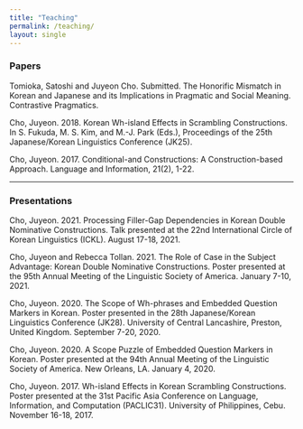 ```yaml
---
title: "Teaching"
permalink: /teaching/
layout: single
---
```


### Papers

Tomioka, Satoshi and Juyeon Cho. Submitted. The Honorific Mismatch in Korean and Japanese
and its Implications in Pragmatic and Social Meaning. Contrastive Pragmatics.

Cho, Juyeon. 2018. Korean Wh-island Effects in Scrambling Constructions. In S. Fukuda, M. S.
Kim, and M.-J. Park (Eds.), Proceedings of the 25th Japanese/Korean Linguistics Conference
(JK25).

Cho, Juyeon. 2017. Conditional-and Constructions: A Construction-based Approach. Language
and Information, 21(2), 1-22.

---

### Presentations

Cho, Juyeon. 2021. Processing Filler-Gap Dependencies in Korean Double Nominative Constructions. Talk presented at the 22nd International Circle of Korean Linguistics (ICKL).
August 17-18, 2021.

Cho, Juyeon and Rebecca Tollan. 2021. The Role of Case in the Subject Advantage: Korean
Double Nominative Constructions. Poster presented at the 95th Annual Meeting of the Linguistic
Society of America. January 7-10, 2021.

Cho, Juyeon. 2020. The Scope of Wh-phrases and Embedded Question Markers in Korean. Poster presented in the 28th Japanese/Korean Linguistics Conference (JK28). University of Central Lancashire, Preston, United Kingdom. September 7-20, 2020.

Cho, Juyeon. 2020. A Scope Puzzle of Embedded Question Markers in Korean. Poster presented
at the 94th Annual Meeting of the Linguistic Society of America. New Orleans, LA. January 4,
2020.

Cho, Juyeon. 2017. Wh-island Effects in Korean Scrambling Constructions. Poster presented at
the 31st Pacific Asia Conference on Language, Information, and Computation (PACLIC31).
University of Philippines, Cebu. November 16-18, 2017.
